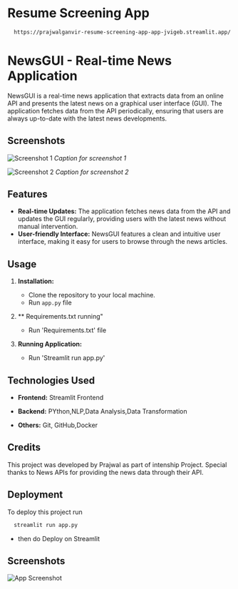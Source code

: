 # Resume Screening App 

```bash
  https://prajwalganvir-resume-screening-app-app-jvigeb.streamlit.app/
```

# NewsGUI - Real-time News Application

NewsGUI is a real-time news application that extracts data from an online API and presents the latest news on a graphical user interface (GUI). The application fetches data from the API periodically, ensuring that users are always up-to-date with the latest news developments.

## Screenshots

![Screenshot 1](/screenshots/screenshot1.png)
*Caption for screenshot 1*

![Screenshot 2](/screenshots/screenshot2.png)
*Caption for screenshot 2*

## Features

- **Real-time Updates:** The application fetches news data from the API and updates the GUI regularly, providing users with the latest news without manual intervention.
- **User-friendly Interface:** NewsGUI features a clean and intuitive user interface, making it easy for users to browse through the news articles.
## Usage

1. **Installation:**
   - Clone the repository to your local machine.
   - Run `app.py` file

2. ** Requirements.txt running"
   - Run 'Requirements.txt' file

3. **Running Application:**
   - Run 'Streamlit run app.py'



## Technologies Used

- **Frontend:** Streamlit Frontend
- **Backend:** PYthon,NLP,Data Analysis,Data Transformation

- **Others:** Git, GitHub,Docker

## Credits

This project was developed by Prajwal as part of intenship Project. Special thanks to News APIs for providing the news data through their API.

## Deployment

To deploy this project run

```bash
  streamlit run app.py
```
- then do Deploy on Streamlit


## Screenshots

![App Screenshot]()

